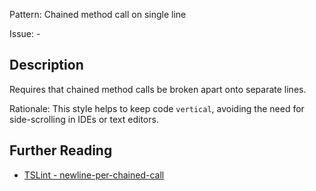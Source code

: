 Pattern: Chained method call on single line

Issue: -

## Description

Requires that chained method calls be broken apart onto separate lines.  
  
Rationale: This style helps to keep code `vertical`, avoiding the need for side-scrolling in IDEs or text editors.

## Further Reading

* [TSLint - newline-per-chained-call](https://palantir.github.io/tslint/rules/newline-per-chained-call)